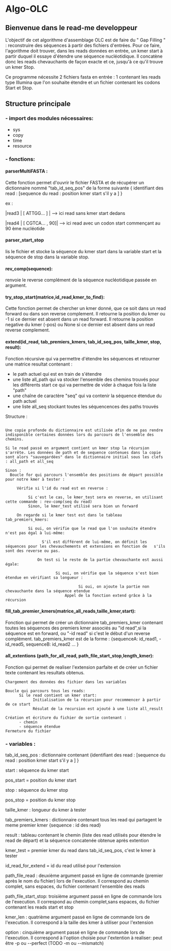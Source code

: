 # Algo-OLC

## Bienvenue dans le read-me developpeur 

L'objectif de cet algorithme d'assemblage OLC est de faire du " Gap Filling " : reconstruire des séquences à partir des fichiers d'entrées. Pour ce faire, l'agorithme doit trouver, dans les reads données en entrée, un kmer start à partir duquel il essaye d'étendre une séquence nucléotidique. Il concatène donc les reads chevauchants de façon exacte et ce, jusqu'à ce qu'il trouve un kmer Stop. 

Ce programme nécessite 2 fichiers fasta en entrée : 1 contenant les reads type Illumina que l'on souhaite étendre et un fichier contenant les codons Start et Stop.  

## Structure principale 

### - import des modules nécessaires: 
  - sys 
  - copy
  - time 
  - resource

### - fonctions:

#### parserMultiFASTA : 

  Cette fonction permet d'ouvrir le fichier FASTA et de récupérer un dictionnaire nommé "tab_id_seq_pos" de la forme suivante 
   { identifiant des read : [sequence du read : position kmer start s'il y a ] }
   
   ex :
   
   |read3 | [ ATTGG... ] |  --> ici read sans kmer start dedans
   
   

   |read4 | [ CGTCA... , 90]| --> ici read avec un codon start commençant au 90 ème nucléotide


#### parser_start_stop

   lis le fichier et stocke la séquence du kmer start dans la variable start et la séquence de stop dans la variable stop. 
   
#### rev_comp(sequence):

   renvoie le reverse complément de la séquence nucléotidique passée en argument.


#### try_stop_start(matrice,id_read,kmer_to_find):

   Cette fonction permet de chercher un kmer donné, que ce soit dans un read forward ou dans son reverse complement.
   Il retourne la position du kmer ou -1 si ce dernier est absent dans un read forward. 
   Il retourne la position negative du kmer (-pos) ou None si ce dernier est absent dans un read reverse complement.

#### extend(id_read, tab_premiers_kmers, tab_id_seq_pos, taille_kmer, stop, result):

  Fonction récursive qui va permettre d'étendre les séquences et retourner une matrice resultat contenant : 
  - le path actuel qui est en train de s'étendre
  - une liste all_path qui va stocker l'ensemble des chemins trouvés pour les différents start ce qui va permettre de vider à chaque fois la liste "path"
  - une chaîne de caractère "seq" qui va contenir la séquence étendue du path actuel
  - une liste all_seq stockant toutes les séquencences des paths trouvés
  
  Structure : 
  
```

Une copie profonde du dictionnaire est utilisée afin de ne pas rendre indisponible certaines données lors du parcours de l'ensemble des chemins.
  
Si le read passé en argument contient un kmer stop la récursion s'arrête. Les données de path et de sequence contenues dans la copie sont alors "sauvegardées" dans le dictionnaire initial sous les clefs : all_path et all_seq

Sinon :
  Boucle for qui parcours l'ensemble des positions de départ possible pour notre kmer à tester :
  
     Vérifie si l'id du read est en reverse :
     
          Si c'est le cas, le kmer_test sera en reverse, en utilisant cette commande : rev-comp(seq du read)
          Sinon, le kmer_test utilisé sera bien un forward
      
     On regarde si le kmer test est dans le tableau tab_premiers_kmers:
        
          Si oui, on vérifie que le read que l'on souhaite étendre n'est pas égal à lui-même:
          
         	    S'il est différent de lui-même, on définit les séquences pour les chevauchements et extensions en fonction de   s'ils sont des reverse ou pas.  
              
              On test si le reste de la partie chevauchante est aussi égale: 
            
            	      Si oui, on vérifie que la séquence s'est bien étendue en vérifiant sa longueur :
            
            			        Si oui, on ajoute la partie non chevauchante dans la séquence etendue 
                          Appel de la fonction extend grâce à la récursion   

```

#### fill_tab_premier_kmers(matrice_all_reads,taille_kmer,start):

Fonction qui permet de créer un dictionnaire tab_premiers_kmer contenant toutes les séquences des premiers kmer associés au "id read",si la séquence est en forward, ou "-id read" si c'est le début d'un reverse complément.
tab_premiers_kmer est de la forme : {sequenceA: id_read1, -id_read5, sequenceB: id_read2 ... }

#### all_extentions (path_for_all_read, path_file_start_stop,length_kmer):

Fonction qui permet de realiser l'extension parfaite et de créer un fichier texte contenant les resultats obtenus.

```
Chargement des données des fichier dans les variables

Boucle qui parcours tous les reads: 
      Si le read contient un kmer start:
            Initialisation de la récursion pour recommencer à partir de ce start
            Résulat de la recursion est ajouté à une liste all_result

Création et écriture du fichier de sortie contenant : 
      - chemin 
      - séquence étendue
Fermeture du fichier

```
        
### -  variables : 

tab_id_seq_pos : dictionnaire contenant {identifiant des read : [sequence du read : position kmer start s'il y a ] }

start : séquence du kmer start

pos_start = position du kmer start

stop : séquence du kmer stop

pos_stop = position du kmer stop

taille_kmer : longueur du kmer à tester 

tab_premiers_kmers : dictionnaire contenant tous les read qui partagent le meme premier kmer {sequence : id des read}

result : tableau contenant le chemin (liste des read utilisés pour étendre le read de départ) et la séquence concatenée obtenue après extention

kmer_test = premier kmer du read dans tab_id_seq_pos, c'est le kmer à tester

id_read_for_extend = id du read utilisé pour l'extension

path_file_read : deuxième argument passé en ligne de commande (premier après le nom du fichier) lors de l'execution. Il correspond au chemin complet, sans espaces, du fichier contenant l'ensemble des reads

path_file_start_stop: troisième argument passé en ligne de commande  lors de l'execution. Il correspond au chemin complet,sans espaces, du fichier contenant les reads start et stop

kmer_len : quatrième argument passé en ligne de commande lors de l'execution. Il correspond à la taille des kmer à utiliser pour l'extension

option : cinquième argument passé en ligne de commande lors de l'execution. Il correspond à l'option choisie pour l'extention à realiser: peut être -p ou --perfect (TODO -m ou --mismatch)







 
